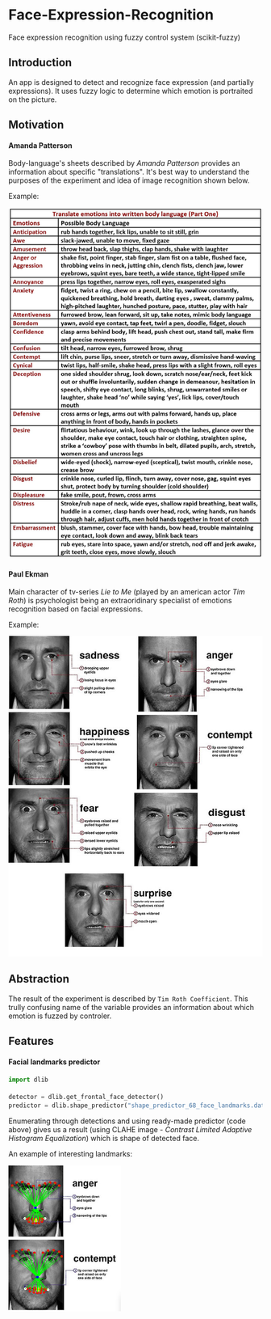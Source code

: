 # Face-Expression-Recognition

Face expression recognition using fuzzy control system (scikit-fuzzy)

## Introduction

An app is designed to detect and recognize face expression (and partially expressions). It uses fuzzy logic to determine which emotion is portraited on the picture.

## Motivation

#### Amanda Patterson

Body-language's sheets described by _Amanda Patterson_ provides an information about specific "translations". It's best way to understand the purposes of the experiment and idea of image recognition shown below.

Example:

![](https://github.com/khoczkiewicz/Face-Expression-Recognition/blob/master/readme-images/Cheat-Sheets-For-Body-Language-Part-1.jpg)

#### Paul Ekman

Main character of tv-series _Lie to Me_ (played by an american actor _Tim Roth_) is psychologist being an extraoridinary specialist of emotions recognition based on facial expressions.

Example:

![](https://github.com/khoczkiewicz/Face-Expression-Recognition/blob/master/tim_roth_images/5.-Paul-Ekman-lie-detector-.jpg)

## Abstraction

The result of the experiment is described by `Tim Roth Coefficient`. This trully confusing name of the variable provides an information about which emotion is fuzzed by controler.

## Features

#### Facial landmarks predictor

```python
import dlib

detector = dlib.get_frontal_face_detector()
predictor = dlib.shape_predictor("shape_predictor_68_face_landmarks.dat")
```

Enumerating through detections and using ready-made predictor (code above) gives us a result (using CLAHE image - _Contrast Limited Adaptive Histogram Equalization_) which is shape of detected face.

An example of interesting landmarks:

![](https://github.com/khoczkiewicz/Face-Expression-Recognition/blob/master/readme-images/example-of-interesting-landmarks.png)